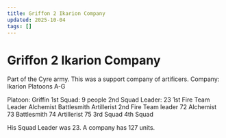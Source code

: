 ```yaml
---
title: Griffon 2 Ikarion Company
updated: 2025-10-04
tags: []
---
```


# Griffon 2 Ikarion Company

Part of the Cyre army. This was a support company of artificers.
Company: Ikarion
Platoons A-G

Platoon: Griffin
1st Squad: 9 people
2nd Squad Leader: 23
1st Fire Team Leader
  Alchemist
  Battlesmith
  Artillerist
2nd Fire Team leader 72
  Alchemist 73
  Battlesmith 74
  Artillerist 75
3rd Squad
4th Squad

His Squad Leader was 23.
A company has 127 units.
